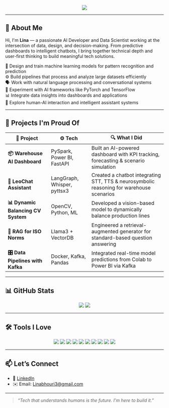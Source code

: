 <!-- Header with animation -->
<p align="center">
  <img src="https://readme-typing-svg.herokuapp.com?font=Fira+Code&size=28&duration=4000&pause=1000&color=58A6FF&center=true&vCenter=true&width=700&lines=Hi+%F0%9F%91%8B%2C+I'm+Lina+Bhouri!;AI+Developer+%7C+Data+Scientist+%7C+Big+Data+Enthusiast;Designing+intelligent+solutions+for+real-world+impact.">
</p>


---

## 🎨 About Me

Hi, I'm **Lina** — a passionate AI Developer and Data Scientist working at the intersection of data, design, and decision-making. From predictive dashboards to intelligent chatbots, I bring together technical depth and user-first thinking to build meaningful tech solutions.

🧠 Design and train machine learning models for pattern recognition and prediction  
⚙️ Build pipelines that process and analyze large datasets efficiently  
🗣️ Work with natural language processing and conversational systems  
🔬 Experiment with AI frameworks like PyTorch and TensorFlow  
📊 Integrate data insights into dashboards and applications  
🤖 Explore human-AI interaction and intelligent assistant systems  

---

## 🧪 Projects I'm Proud Of

| 🚀 Project | ⚙️ Tech | 🔍 What I Did |
|-----------|---------|---------------|
| **📦 Warehouse AI Dashboard** | PySpark, Power BI, FastAPI | Built an AI-powered dashboard with KPI tracking, forecasting & scenario simulation |
| **🤖 LeoChat Assistant** | LangGraph, Whisper, pyttsx3 | Created a chatbot integrating STT, TTS & neurosymbolic reasoning for warehouse scenarios |
| **📊 Dynamic Balancing CV System** | OpenCV, Python, ML | Developed a vision-based model to dynamically balance production lines |
| **🧠 RAG for ISO Norms** | Llama3 + VectorDB | Engineered a retrieval-augmented generator for standard-based question answering |
| **🎛️ Data Pipelines with Kafka** | Docker, Kafka, Pandas | Integrated real-time model predictions from Colab to Power BI via Kafka |

---

## 📊 GitHub Stats

<p align="center">
  <img src="https://github-readme-stats.vercel.app/api?username=LinaBhouri&show_icons=true&theme=radical&hide=prs" />
  <img src="https://github-readme-stats.vercel.app/api/top-langs/?username=LinaBhouri&layout=compact&theme=radical" />
</p>

---

## 🛠️ Tools I Love

<p align="center">
  <img src="https://img.shields.io/badge/-Python-3776AB?style=for-the-badge&logo=python&logoColor=white" />
  <img src="https://img.shields.io/badge/-SQL-4479A1?style=for-the-badge&logo=postgresql&logoColor=white" />
  <img src="https://img.shields.io/badge/-NoSQL-4DB33D?style=for-the-badge&logo=mongodb&logoColor=white" />
  <img src="https://img.shields.io/badge/-R-276DC3?style=for-the-badge&logo=r&logoColor=white" />
  <img src="https://img.shields.io/badge/-LangGraph-8A2BE2?style=for-the-badge&logo=semanticweb&logoColor=white" />
  <img src="https://img.shields.io/badge/-PyTorch-EE4C2C?style=for-the-badge&logo=pytorch&logoColor=white" />
  <img src="https://img.shields.io/badge/-TensorFlow-FF6F00?style=for-the-badge&logo=tensorflow&logoColor=white" />
  <img src="https://img.shields.io/badge/-Java-007396?style=for-the-badge&logo=java&logoColor=white" />
  <img src="https://img.shields.io/badge/-Power%20BI-F2C811?style=for-the-badge&logo=powerbi&logoColor=black" />
  <img src="https://img.shields.io/badge/-Tableau-E97627?style=for-the-badge&logo=tableau&logoColor=white" />
</p>



---

## 📫 Let’s Connect

- 🔗 [LinkedIn](https://www.linkedin.com/in/yourname/)  
- ✉️ Email: Linabhouri3@gmail.com

---

> _“Tech that understands humans is the future. I'm here to build it.”_


